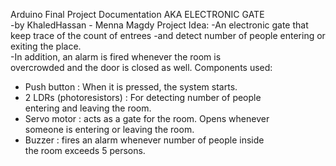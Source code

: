 Arduino	Final	Project	Documentation
AKA	ELECTRONIC	GATE 					
-by KhaledHassan - Menna	Magdy
Project	Idea:
-An	electronic	gate	that	keep	trace	of	the	count	of	entrees	
-and	detect	number	of	people	entering	or	exiting	the	place.	
-In	addition,	an	alarm	is	fired	whenever	the	room	is	
overcrowded and	the	door	is	closed	as	well.
Components	used:
- Push	button	:	When	it is	pressed,	the	system	starts.
- 2	LDRs	(photoresistors)	:	For	detecting	number	of	people	
entering	and leaving	the	room.
- Servo	motor	:	acts	as	a	gate	for	the	room.	Opens	whenever	
someone	is	entering	or	leaving	the	room.
- Buzzer	:	fires	an	alarm	whenever	number	of	people	inside	
the	room	exceeds	5	persons.
